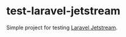 # test-laravel-jetstream
Simple project for testing [Laravel Jetstream](https://jetstream.laravel.com/1.x/introduction.html).
